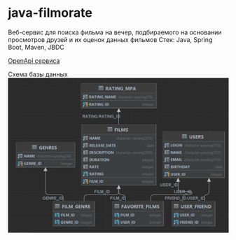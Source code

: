 # java-filmorate

Веб-сервис для поиска фильма на вечер, подбираемого на основании просмотров
друзей и их оценок данных фильмов
Стек: Java, Spring Boot, Maven, JBDC

[OpenApi сервиса](https://github.com/AleksRULET/java-filmorate/blob/main/filmorate-spec.json)

Схема базы данных
![Схема базы данных](https://github.com/AleksRULET/java-filmorate/blob/main/SchemaBD.png)
